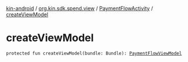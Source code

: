 [kin-android](../../index.md) / [org.kin.sdk.spend.view](../index.md) / [PaymentFlowActivity](index.md) / [createViewModel](./create-view-model.md)

# createViewModel

`protected fun createViewModel(bundle: Bundle): `[`PaymentFlowViewModel`](../../org.kin.base.viewmodel/-payment-flow-view-model/index.md)